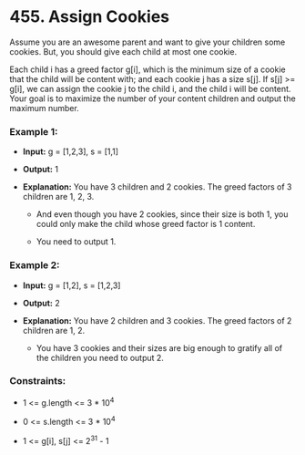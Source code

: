 # 455. Assign Cookies

Assume you are an awesome parent and want to give your children some cookies. But, you should give each child at most one cookie.

Each child i has a greed factor g[i], which is the minimum size of a cookie that the child will be content with; and each cookie j has a size s[j]. If s[j] >= g[i], we can assign the cookie j to the child i, and the child i will be content. Your goal is to maximize the number of your content children and output the maximum number.

### Example 1:

- **Input:** g = [1,2,3], s = [1,1]

- **Output:** 1

- **Explanation:** You have 3 children and 2 cookies. The greed factors of 3 children are 1, 2, 3.

  - And even though you have 2 cookies, since their size is both 1, you could only make the child whose greed factor is 1 content.

  - You need to output 1.

### Example 2:

- **Input:** g = [1,2], s = [1,2,3]

- **Output:** 2

- **Explanation:** You have 2 children and 3 cookies. The greed factors of 2 children are 1, 2.

  - You have 3 cookies and their sizes are big enough to gratify all of the children you need to output 2.

### Constraints:

- 1 <= g.length <= 3 \* 10<sup>4</sup>

- 0 <= s.length <= 3 \* 10<sup>4</sup>

- 1 <= g[i], s[j] <= 2<sup>31</sup> - 1
